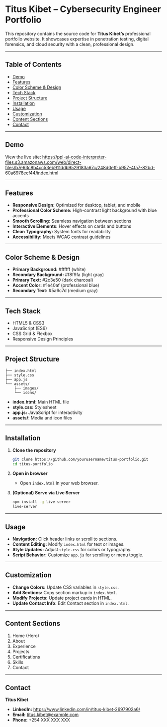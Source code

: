# Titus Kibet – Cybersecurity Engineer Portfolio

This repository contains the source code for **Titus Kibet’s** professional portfolio website. It showcases expertise in penetration testing, digital forensics, and cloud security with a clean, professional design.

---

## Table of Contents

- [Demo](#demo)
- [Features](#features)
- [Color Scheme & Design](#color-scheme--design)
- [Tech Stack](#tech-stack)
- [Project Structure](#project-structure)
- [Installation](#installation)
- [Usage](#usage)
- [Customization](#customization)
- [Content Sections](#content-sections)
- [Contact](#contact)

---

## Demo

View the live site:
https://ppl-ai-code-interpreter-files.s3.amazonaws.com/web/direct-files/b7e63c8b4cc53eb911ddb9529183a67c/248d0eff-b957-4fa7-82bd-60a6978ecf44/index.html

---

## Features

- **Responsive Design:** Optimized for desktop, tablet, and mobile
- **Professional Color Scheme:** High-contrast light background with blue accents
- **Smooth Scrolling:** Seamless navigation between sections
- **Interactive Elements:** Hover effects on cards and buttons
- **Clean Typography:** System fonts for readability
- **Accessibility:** Meets WCAG contrast guidelines

---

## Color Scheme & Design

- **Primary Background:** #ffffff (white)
- **Secondary Background:** #f8f9fa (light gray)
- **Primary Text:** #2c3e50 (dark charcoal)
- **Accent Color:** #1e40af (professional blue)
- **Secondary Text:** #5a6c7d (medium gray)

---

## Tech Stack

- HTML5 & CSS3
- JavaScript (ES6)
- CSS Grid & Flexbox
- Responsive Design Principles

---

## Project Structure

```
├── index.html
├── style.css
├── app.js
└── assets/
    ├── images/
    └── icons/
```

- **index.html:** Main HTML file
- **style.css:** Stylesheet
- **app.js:** JavaScript for interactivity
- **assets/**: Media and icon files

---

## Installation

1. **Clone the repository**
   ```bash
   git clone https://github.com/yourusername/titus-portfolio.git
   cd titus-portfolio
   ```

2. **Open in browser**
   - Open `index.html` in your web browser.

3. **(Optional) Serve via Live Server**
   ```bash
   npm install -g live-server
   live-server
   ```

---

## Usage

- **Navigation:** Click header links or scroll to sections.
- **Content Editing:** Modify `index.html` for text or images.
- **Style Updates:** Adjust `style.css` for colors or typography.
- **Script Behavior:** Customize `app.js` for scrolling or menu toggle.

---

## Customization

- **Change Colors:** Update CSS variables in `style.css`.
- **Add Sections:** Copy section markup in `index.html`.
- **Modify Projects:** Update project cards in HTML.
- **Update Contact Info:** Edit Contact section in `index.html`.

---

## Content Sections

1. Home (Hero)
2. About
3. Experience
4. Projects
5. Certifications
6. Skills
7. Contact

---

## Contact

**Titus Kibet**
- **LinkedIn:** https://www.linkedin.com/in/titus-kibet-2697902a6/
- **Email:** titus.kibet@example.com
- **Phone:** +254 XXX XXX XXX
